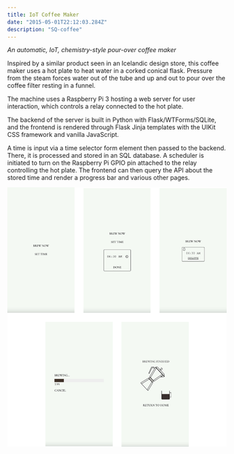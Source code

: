 ```yaml
---
title: IoT Coffee Maker
date: "2015-05-01T22:12:03.284Z"
description: "SQ-coffee"
---
```


*An automatic, IoT, chemistry-style pour-over coffee maker*

Inspired by a similar product seen in an Icelandic design store, this coffee maker uses a hot plate to heat water in a corked conical flask. Pressure from the steam forces water out of the tube and up and out to pour over the coffee filter resting in a funnel.

The machine uses a Raspberry Pi 3 hosting a web server for user interaction, which controls a relay connected to the hot plate.

The backend of the server is built in Python with Flask/WTForms/SQLite, and the frontend is rendered through Flask Jinja templates with the UIKit CSS framework and vanilla JavaScript.

A time is input via a time selector form element then passed to the backend. There, it is processed and stored in an SQL database. A scheduler is initiated to turn on the Raspberry Pi GPIO pin attached to the relay controlling the hot plate. The frontend can then query the API about the stored time and render a progress bar and various other pages.

<img src="./screens.jpeg" alt="Five screens of frontend interface" width=800>